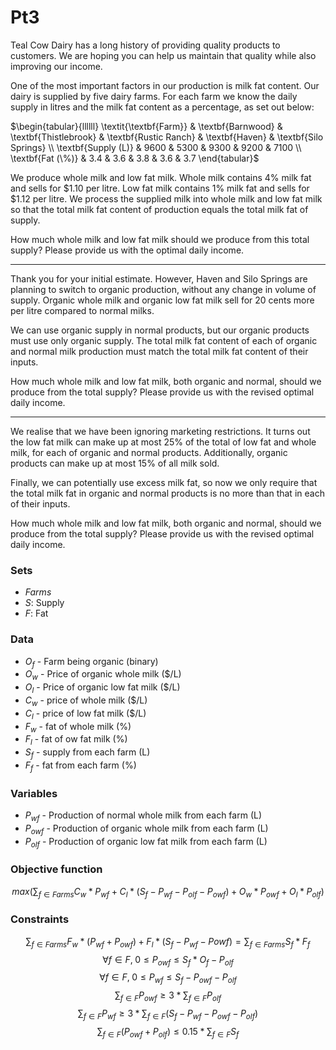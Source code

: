 # Pt3

Teal Cow Dairy has a long history of providing quality products to customers. We are hoping you can help us maintain that quality while also improving our income.

One of the most important factors in our production is milk fat content. Our dairy is supplied by five dairy farms. For each farm we know the daily supply in litres and the milk fat content as a percentage, as set out below:

$\begin{tabular}{llllll}
\textit{\textbf{Farm}} & \textbf{Barnwood} & \textbf{Thistlebrook} & \textbf{Rustic Ranch} & \textbf{Haven} & \textbf{Silo Springs} \\
\textbf{Supply (L)}    & 9600              & 5300                  & 9300                  & 9200           & 7100                  \\
\textbf{Fat (\%)}      & 3.4               & 3.6                   & 3.8                   & 3.6            & 3.7                  
\end{tabular}$

We produce whole milk and low fat milk. Whole milk contains 4% milk fat and sells for $1.10 per litre. Low fat milk contains 1% milk fat and sells for $1.12 per litre. We process the supplied milk into whole milk and low fat milk so that the total milk fat content of production equals the total milk fat of supply.

How much whole milk and low fat milk should we produce from this total supply? Please provide us with the optimal daily income.

--------------------------------------------------------------------------

Thank you for your initial estimate. However, Haven and Silo Springs are planning to switch to organic production, without any change in volume of supply. Organic whole milk and organic low fat milk sell for 20 cents more per litre compared to normal milks.

We can use organic supply in normal products, but our organic products must use only organic supply. The total milk fat content of each of organic and normal milk production must match the total milk fat content of their inputs.

How much whole milk and low fat milk, both organic and normal, should we produce from the total supply? Please provide us with the revised optimal daily income.

--------------------------------------------------------------------------

We realise that we have been ignoring marketing restrictions. It turns out the low fat milk can make up at most 25% of the total of low fat and whole milk, for each of organic and normal products. Additionally, organic products can make up at most 15% of all milk sold.

Finally, we can potentially use excess milk fat, so now we only require that the total milk fat in organic and normal products is no more than that in each of their inputs.

How much whole milk and low fat milk, both organic and normal, should we produce from the total supply? Please provide us with the revised optimal daily income.


### Sets
- $Farms$
- $S:$ Supply
- $F:$ Fat

### Data
- $O_f$ - Farm being organic (binary)
- $O_w$ - Price of organic whole milk ($/L)
- $O_l$ - Price of organic low fat milk ($/L)
- $C_w$ - price of whole milk ($/L)
- $C_l$ - price of low fat milk ($/L)
- $F_w$ - fat of whole milk (%)
- $F_l$ - fat of ow fat milk (%)
- $S_f$ - supply from each farm (L)
- $F_f$ - fat from each farm (%)

### Variables
- $P_{wf}$ - Production of normal whole milk from each farm (L)
- $P_{owf}$ - Production of organic whole milk from each farm (L)
- $P_{olf}$ - Production of organic low fat milk from each farm (L)

### Objective function
$$max(\sum_{f \in Farms} C_w*P_{wf} + C_l*(S_f-P_{wf}-P_{olf}-P_{owf}) + O_w*P_{owf} + O_l*P_{olf})$$

### Constraints
$$\sum_{f \in Farms} F_w*(P_{wf}+P_{owf}) + F_l*(S_f-P_{wf}-P{owf}) = \sum_{f \in Farms} S_f*F_f$$
$$\forall f \in F,\; 0 \leq P_{owf} \leq S_f*O_f-P_{olf}$$
$$\forall f \in F,\; 0 \leq P_{wf} \leq S_f-P_{owf}-P_{olf}$$
$$\sum_{f \in F} P_{owf} \geq 3 * \sum_{f \in F} P_{olf}$$
$$\sum_{f \in F} P_{wf} \geq 3 * \sum_{f \in F} (S_f-P_{wf}-P_{owf}-P_{olf})$$
$$\sum_{f \in F} (P_{owf}+P_{olf}) \leq 0.15 * \sum_{f \in F} S_f$$




